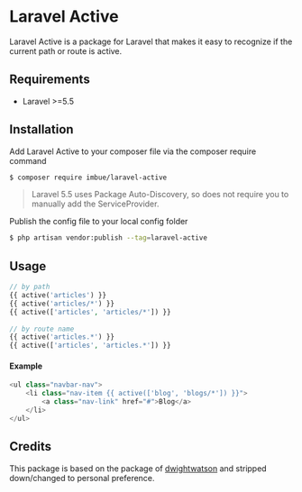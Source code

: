 # Laravel Active
Laravel Active is a package for Laravel that makes it easy to recognize if the current path or route is active.

## Requirements
- Laravel >=5.5

## Installation
Add Laravel Active to your composer file via the composer require command
```sh
$ composer require imbue/laravel-active
```

> Laravel 5.5 uses Package Auto-Discovery, so does not require you to manually add the ServiceProvider.

Publish the config file to your local config folder
```sh
$ php artisan vendor:publish --tag=laravel-active
```

## Usage
```php
// by path
{{ active('articles') }}
{{ active('articles/*') }}
{{ active(['articles', 'articles/*']) }}
  
// by route name
{{ active('articles.*') }}
{{ active(['articles', 'articles.*']) }}
```

#### Example
```php
<ul class="navbar-nav">
    <li class="nav-item {{ active(['blog', 'blogs/*']) }}">
        <a class="nav-link" href="#">Blog</a>
    </li>
</ul>
```

## Credits
This package is based on the package of [dwightwatson](https://github.com/dwightwatson/active) and stripped down/changed to personal preference.